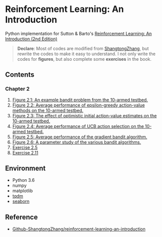 # Reinforcement Learning: An Introduction
Python implementation for Sutton & Barto's [Reinforcement Learning: An Introduction (2nd Edition)](http://incompleteideas.net/book/the-book.html) 

> **Declare**: Most of codes are modified from [ShangtongZhang](https://github.com/ShangtongZhang/reinforcement-learning-an-introduction), but rewrite the codes to make it easy to understand. I not only write the codes for **figures**, but also complete some **exercises** in the book.

## Contents

### Chapter 2

1. [Figure 2.1: An example bandit problem from the 10-armed testbed.](https://github.com/Guohai93/reinforcement-learning-an-introduction/blob/master/chap02/Chap2-Figure.md)
2. [Figure 2.2: Average performance of epsilon-greedy action-value methods on the 10-armed testbed.](https://github.com/Guohai93/reinforcement-learning-an-introduction/blob/master/chap02/Chap2-Figure.md)
3. [Figure 2.3: The effect of optimistic initial action-value estimates on the 10-armed testbed.](https://github.com/Guohai93/reinforcement-learning-an-introduction/blob/master/chap02/Chap2-Figure.md)
4. [Figure 2.4: Average performance of UCB action selection on the 10-armed testbed.](https://github.com/Guohai93/reinforcement-learning-an-introduction/blob/master/chap02/Chap2-Figure.md)
5. [Figure 2.5: Average performance of the gradient bandit algorithm.](https://github.com/Guohai93/reinforcement-learning-an-introduction/blob/master/chap02/Chap2-Figure.md)
6. [Figure 2.6: A parameter study of the various bandit algorithms.](https://github.com/Guohai93/reinforcement-learning-an-introduction/blob/master/chap02/Chap2-Figure.md)
7. [Exercise 2.5](https://github.com/Guohai93/reinforcement-learning-an-introduction/blob/master/chap02/Chap2-Exercise.md)
8. [Exercise 2.11](https://github.com/Guohai93/reinforcement-learning-an-introduction/blob/master/chap02/Chap2-Exercise.md)

## Environment

- Python 3.6
- numpy
- matplotlib
- [tqdm](https://github.com/tqdm/tqdm)
- [seaborn](https://seaborn.pydata.org) 

## Reference

- [Github-ShangtongZhang/reinforcement-learning-an-introduction](https://github.com/ShangtongZhang/reinforcement-learning-an-introduction)